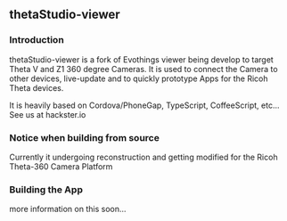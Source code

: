 ## thetaStudio-viewer 

### Introduction

thetaStudio-viewer is a fork of Evothings viewer being develop to target Theta V and Z1 360 degree Cameras. It is used to connect  the Camera to other devices, live-update and to quickly prototype Apps for the Ricoh Theta devices.

It is heavily based on Cordova/PhoneGap, TypeScript, CoffeeScript, etc... 
See us at hackster.io 

### Notice when building from source

Currently it undergoing reconstruction and getting modified for the Ricoh Theta-360 Camera Platform

### Building the App
more information on this soon...
